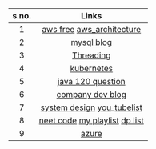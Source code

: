 
s.no. | Links
| :---:   | :-: 
1|[aws free](https://www.knowledgeindia.in/p/all-aws-videos-in-one-pl.html) [aws_architecture](https://aws.amazon.com/blogs/architecture/)
2|[mysql blog](https://dev.mysql.com/doc/mysql-partitioning-excerpt/5.7/en/partitioning-subpartitions.html)
3|[Threading](https://www.youtube.com/playlist?list=PLhfHPmPYPPRk6yMrcbfafFGSbE2EPK_A6)
4|[kubernetes](https://www.youtube.com/watch?v=lXqqhyCPWC0&list=PL5Kqb3gUj-4bRLS4L_AG8xMBvrUhdF2gP&index=45&t=6090s&ab_channel=DailyCodeBuffer)
5|[java  120 question](https://www.javamadesoeasy.com/2015/07/core-java-top-120-most-interesting-and_21.html)
6|[company dev blog](https://github.com/sumodirjo/engineering-blogs)
7|[system design](https://systeminterview.com/scale-from-zero-to-millions-of-users.php) [you_tubelist](https://www.youtube.com/playlist?list=PL5Kqb3gUj-4YS3NUPRYVBJRyFqPtfacw7)
8|[neet code](https://www.youtube.com/c/NeetCode/playlists)  [my playlist](https://www.youtube.com/playlist?list=PL5Kqb3gUj-4Y4bQ9eh9-vVgrgm5le5Xow) [dp list](https://www.youtube.com/watch?v=mBNrRy2_hVs&list=PLot-Xpze53lcvx_tjrr_m2lgD2NsRHlNO&index=4&t=34s&ab_channel=NeetCode)
9|[azure](https://techcommunity.microsoft.com/t5/azure-architecture-blog/bg-p/AzureArchitectureBlog)

